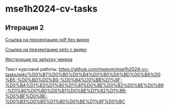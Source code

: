 # mse1h2024-cv-tasks

## Итерация 2

[Ссылка на презентацию pdf без видео](https://github.com/moevm/mse1h2024-cv-tasks/blob/main/presentation/%D0%98%D1%82%D0%B5%D1%80%D0%B0%D1%86%D0%B8%D1%8F%202.pdf)

[Ссылка на презентацию pptx с видео](https://github.com/moevm/mse1h2024-cv-tasks/blob/main/presentation/%D0%98%D1%82%D0%B5%D1%80%D0%B0%D1%86%D0%B8%D1%8F%202.pptx)

[Инструкция по запуску чекера](https://github.com/moevm/mse1h2024-cv-tasks/blob/main/.github/actions/check-pull-requests/README.md)


Текст курсовой работы:
https://github.com/moevm/mse1h2024-cv-tasks/wiki/%D0%B7%D0%B0%D0%B4%D0%B0%D0%BD%D0%B8%D0%B5-%D0%BD%D0%B0-%D0%B4%D0%BB%D1%8F-%D0%BA%D1%83%D1%80%D1%81%D0%BE%D0%B2%D0%BE%D0%B9-%D1%80%D0%B0%D0%B1%D0%BE%D1%82%D1%8B-%D0%BF%D0%BE-%D0%B3%D0%B5%D1%80%D0%BE%D1%8F%D0%BC
